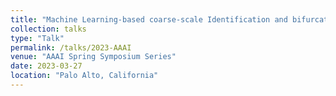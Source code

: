 ```yaml
---
title: "Machine Learning-based coarse-scale Identification and bifurcation analysis for modelling Tipping Points: a financial market Agent-Based illustration"
collection: talks
type: "Talk"
permalink: /talks/2023-AAAI
venue: "AAAI Spring Symposium Series"
date: 2023-03-27
location: "Palo Alto, California"
---
```


